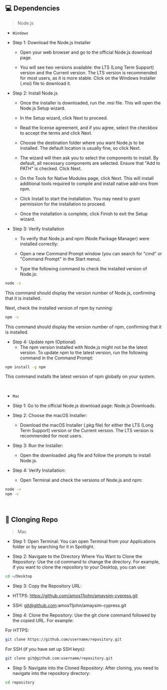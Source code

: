 ## :computer: Dependencies
> Node.js
- `Windows`
- Step 1: Download the Node.js Installer
    - Open your web browser and go to the official Node.js download page.

    - You will see two versions available: the LTS (Long Term Support) version and the Current version. The LTS version is recommended for most users, as it is more stable. Click on the Windows Installer (.msi) file to download it.

- Step 2: Install Node.js
    - Once the installer is downloaded, run the .msi file. This will open the Node.js Setup wizard.

    - In the Setup wizard, click Next to proceed.

    - Read the license agreement, and if you agree, select the checkbox to accept the terms and click Next.

    - Choose the destination folder where you want Node.js to be installed. The default location is usually fine, so click Next.

    - The wizard will then ask you to select the components to install. By default, all necessary components are selected. Ensure that "Add to PATH" is checked. Click Next.

    - On the Tools for Native Modules page, click Next. This will install additional tools required to compile and install native add-ons from npm.

    - Click Install to start the installation. You may need to grant permission for the installation to proceed.

    - Once the installation is complete, click Finish to exit the Setup wizard.

- Step 3: Verify Installation
    - To verify that Node.js and npm (Node Package Manager) were installed correctly:

    - Open a new Command Prompt window (you can search for "cmd" or "Command Prompt" in the Start menu).

    - Type the following command to check the installed version of Node.js:

```sh
node -v
```


This command should display the version number of Node.js, confirming that it is installed.

Next, check the installed version of npm by running:

```sh
npm -v
```
This command should display the version number of npm, confirming that it is installed.

- Step 4: Update npm (Optional)
    - The npm version installed with Node.js might not be the latest version. To update npm to the latest version, run the following command in the Command Prompt:

```sh
npm install -g npm
```
This command installs the latest version of npm globally on your system.

<br>

- `Mac`
- Step 1: Go to the official Node.js download page: Node.js Downloads.

- Step 2: Choose the macOS Installer:
    - Download the macOS Installer (.pkg file) for either the LTS (Long Term Support) version or the Current version. The LTS version is recommended for most users.

- Step 3: Run the Installer:
    - Open the downloaded .pkg file and follow the prompts to install Node.js.

- Step 4: Verify Installation:
    - Open Terminal and check the versions of Node.js and npm:
```sh
node -v
npm -v
```

<br>

## :open_file_folder: Clonging Repo
> Mac
- Step 1: Open Terminal: You can open Terminal from your Applications folder or by searching for it in Spotlight.

- Step 2: Navigate to the Directory Where You Want to Clone the Repository: Use the cd command to change the directory. For example, if you want to clone the repository to your Desktop, you can use:

```sh
cd ~/Desktop
```

- Step 3: Copy the Repository URL:

- HTTPS: https://github.com/amos11john/amaysim-cypress.git
- SSH: git@github.com:amos11john/amaysim-cypress.git
- Step 4: Clone the Repository: Use the git clone command followed by the copied URL. For example:

For HTTPS:

```sh
git clone https://github.com/username/repository.git
```

For SSH (if you have set up SSH keys):

```sh
git clone git@github.com:username/repository.git
```

- Step 5: Navigate into the Cloned Repository: After cloning, you need to navigate into the repository directory:

```sh
cd repository
```